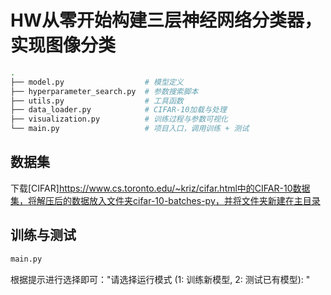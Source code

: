 # HW从零开始构建三层神经网络分类器，实现图像分类

```bash
.
├── model.py                  # 模型定义
├── hyperparameter_search.py  # 参数搜索脚本
├── utils.py                  # 工具函数
├── data_loader.py            # CIFAR-10加载与处理
├── visualization.py          # 训练过程与参数可视化
└── main.py                   # 项目入口，调用训练 + 测试
```

## 数据集
下载[CIFAR]https://www.cs.toronto.edu/~kriz/cifar.html中的CIFAR-10数据集，将解压后的数据放入文件夹cifar-10-batches-py，并将文件夹新建在主目录

## 训练与测试
```bash
main.py
```
根据提示进行选择即可："请选择运行模式 (1: 训练新模型, 2: 测试已有模型): "
